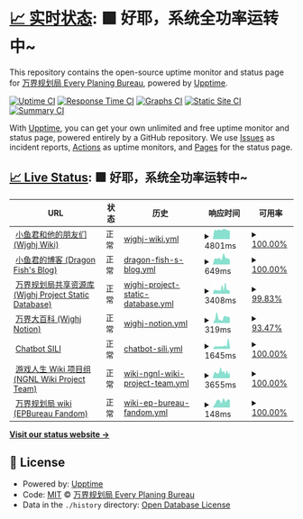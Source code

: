 # [📈 实时状态](https://status.wjghj.cn): <!--live status--> **🟩 好耶，系统全功率运转中~**

This repository contains the open-source uptime monitor and status page for [万界规划局 Every Planing Bureau](https://www.wjghj.cn), powered by [Upptime](https://github.com/upptime/upptime).

[![Uptime CI](https://github.com/Wjghj-Project/status/workflows/Uptime%20CI/badge.svg)](https://github.com/Wjghj-Project/status/actions?query=workflow%3A%22Uptime+CI%22)
[![Response Time CI](https://github.com/Wjghj-Project/status/workflows/Response%20Time%20CI/badge.svg)](https://github.com/Wjghj-Project/status/actions?query=workflow%3A%22Response+Time+CI%22)
[![Graphs CI](https://github.com/Wjghj-Project/status/workflows/Graphs%20CI/badge.svg)](https://github.com/Wjghj-Project/status/actions?query=workflow%3A%22Graphs+CI%22)
[![Static Site CI](https://github.com/Wjghj-Project/status/workflows/Static%20Site%20CI/badge.svg)](https://github.com/Wjghj-Project/status/actions?query=workflow%3A%22Static+Site+CI%22)
[![Summary CI](https://github.com/Wjghj-Project/status/workflows/Summary%20CI/badge.svg)](https://github.com/Wjghj-Project/status/actions?query=workflow%3A%22Summary+CI%22)

With [Upptime](https://upptime.js.org), you can get your own unlimited and free uptime monitor and status page, powered entirely by a GitHub repository. We use [Issues](https://github.com/Wjghj-Project/status/issues) as incident reports, [Actions](https://github.com/Wjghj-Project/status/actions) as uptime monitors, and [Pages](https://status.wjghj.cn) for the status page.

## [📈 Live Status](https://demo.upptime.js.org): <!--live status--> **🟩 好耶，系统全功率运转中~**

<!--start: status pages-->
<!-- This summary is generated by Upptime (https://github.com/upptime/upptime) -->
<!-- Do not edit this manually, your changes will be overwritten -->
<!-- prettier-ignore -->
| URL | 状态 | 历史 | 响应时间 | 可用率 |
| --- | ------ | ------- | ------------- | ------ |
| <img alt="" src="https://icons.duckduckgo.com/ip3/www.wjghj.cn.ico" height="13"> [小鱼君和他的朋友们 (Wjghj Wiki)](https://www.wjghj.cn) | 正常 | [wjghj-wiki.yml](https://github.com/Wjghj-Project/status/commits/HEAD/history/wjghj-wiki.yml) | <details><summary><img alt="响应时间趋势" src="./graphs/wjghj-wiki/response-time-week.png" height="20"> 4801ms</summary><br><a href="https://status.wjghj.cn/history/wjghj-wiki"><img alt="响应时间 5212" src="https://img.shields.io/endpoint?url=https%3A%2F%2Fraw.githubusercontent.com%2FWjghj-Project%2Fstatus%2FHEAD%2Fapi%2Fwjghj-wiki%2Fresponse-time.json"></a><br><a href="https://status.wjghj.cn/history/wjghj-wiki"><img alt="24小时响应时间 4481" src="https://img.shields.io/endpoint?url=https%3A%2F%2Fraw.githubusercontent.com%2FWjghj-Project%2Fstatus%2FHEAD%2Fapi%2Fwjghj-wiki%2Fresponse-time-day.json"></a><br><a href="https://status.wjghj.cn/history/wjghj-wiki"><img alt="7天响应时间 4801" src="https://img.shields.io/endpoint?url=https%3A%2F%2Fraw.githubusercontent.com%2FWjghj-Project%2Fstatus%2FHEAD%2Fapi%2Fwjghj-wiki%2Fresponse-time-week.json"></a><br><a href="https://status.wjghj.cn/history/wjghj-wiki"><img alt="30天响应时间 4477" src="https://img.shields.io/endpoint?url=https%3A%2F%2Fraw.githubusercontent.com%2FWjghj-Project%2Fstatus%2FHEAD%2Fapi%2Fwjghj-wiki%2Fresponse-time-month.json"></a><br><a href="https://status.wjghj.cn/history/wjghj-wiki"><img alt="1年响应时间 4879" src="https://img.shields.io/endpoint?url=https%3A%2F%2Fraw.githubusercontent.com%2FWjghj-Project%2Fstatus%2FHEAD%2Fapi%2Fwjghj-wiki%2Fresponse-time-year.json"></a></details> | <details><summary><a href="https://status.wjghj.cn/history/wjghj-wiki">100.00%</a></summary><a href="https://status.wjghj.cn/history/wjghj-wiki"><img alt="可用率 99.35%" src="https://img.shields.io/endpoint?url=https%3A%2F%2Fraw.githubusercontent.com%2FWjghj-Project%2Fstatus%2FHEAD%2Fapi%2Fwjghj-wiki%2Fuptime.json"></a><br><a href="https://status.wjghj.cn/history/wjghj-wiki"><img alt="4小时可用率 100.00%" src="https://img.shields.io/endpoint?url=https%3A%2F%2Fraw.githubusercontent.com%2FWjghj-Project%2Fstatus%2FHEAD%2Fapi%2Fwjghj-wiki%2Fuptime-day.json"></a><br><a href="https://status.wjghj.cn/history/wjghj-wiki"><img alt="7日可用率 100.00%" src="https://img.shields.io/endpoint?url=https%3A%2F%2Fraw.githubusercontent.com%2FWjghj-Project%2Fstatus%2FHEAD%2Fapi%2Fwjghj-wiki%2Fuptime-week.json"></a><br><a href="https://status.wjghj.cn/history/wjghj-wiki"><img alt="30日可用率 99.96%" src="https://img.shields.io/endpoint?url=https%3A%2F%2Fraw.githubusercontent.com%2FWjghj-Project%2Fstatus%2FHEAD%2Fapi%2Fwjghj-wiki%2Fuptime-month.json"></a><br><a href="https://status.wjghj.cn/history/wjghj-wiki"><img alt="1年可用率 98.81%" src="https://img.shields.io/endpoint?url=https%3A%2F%2Fraw.githubusercontent.com%2FWjghj-Project%2Fstatus%2FHEAD%2Fapi%2Fwjghj-wiki%2Fuptime-year.json"></a></details>
| <img alt="" src="https://icons.duckduckgo.com/ip3/blog.wjghj.cn.ico" height="13"> [小鱼君的博客 (Dragon Fish's Blog)](https://blog.wjghj.cn) | 正常 | [dragon-fish-s-blog.yml](https://github.com/Wjghj-Project/status/commits/HEAD/history/dragon-fish-s-blog.yml) | <details><summary><img alt="响应时间趋势" src="./graphs/dragon-fish-s-blog/response-time-week.png" height="20"> 649ms</summary><br><a href="https://status.wjghj.cn/history/dragon-fish-s-blog"><img alt="响应时间 521" src="https://img.shields.io/endpoint?url=https%3A%2F%2Fraw.githubusercontent.com%2FWjghj-Project%2Fstatus%2FHEAD%2Fapi%2Fdragon-fish-s-blog%2Fresponse-time.json"></a><br><a href="https://status.wjghj.cn/history/dragon-fish-s-blog"><img alt="24小时响应时间 559" src="https://img.shields.io/endpoint?url=https%3A%2F%2Fraw.githubusercontent.com%2FWjghj-Project%2Fstatus%2FHEAD%2Fapi%2Fdragon-fish-s-blog%2Fresponse-time-day.json"></a><br><a href="https://status.wjghj.cn/history/dragon-fish-s-blog"><img alt="7天响应时间 649" src="https://img.shields.io/endpoint?url=https%3A%2F%2Fraw.githubusercontent.com%2FWjghj-Project%2Fstatus%2FHEAD%2Fapi%2Fdragon-fish-s-blog%2Fresponse-time-week.json"></a><br><a href="https://status.wjghj.cn/history/dragon-fish-s-blog"><img alt="30天响应时间 1026" src="https://img.shields.io/endpoint?url=https%3A%2F%2Fraw.githubusercontent.com%2FWjghj-Project%2Fstatus%2FHEAD%2Fapi%2Fdragon-fish-s-blog%2Fresponse-time-month.json"></a><br><a href="https://status.wjghj.cn/history/dragon-fish-s-blog"><img alt="1年响应时间 575" src="https://img.shields.io/endpoint?url=https%3A%2F%2Fraw.githubusercontent.com%2FWjghj-Project%2Fstatus%2FHEAD%2Fapi%2Fdragon-fish-s-blog%2Fresponse-time-year.json"></a></details> | <details><summary><a href="https://status.wjghj.cn/history/dragon-fish-s-blog">100.00%</a></summary><a href="https://status.wjghj.cn/history/dragon-fish-s-blog"><img alt="可用率 99.66%" src="https://img.shields.io/endpoint?url=https%3A%2F%2Fraw.githubusercontent.com%2FWjghj-Project%2Fstatus%2FHEAD%2Fapi%2Fdragon-fish-s-blog%2Fuptime.json"></a><br><a href="https://status.wjghj.cn/history/dragon-fish-s-blog"><img alt="4小时可用率 100.00%" src="https://img.shields.io/endpoint?url=https%3A%2F%2Fraw.githubusercontent.com%2FWjghj-Project%2Fstatus%2FHEAD%2Fapi%2Fdragon-fish-s-blog%2Fuptime-day.json"></a><br><a href="https://status.wjghj.cn/history/dragon-fish-s-blog"><img alt="7日可用率 100.00%" src="https://img.shields.io/endpoint?url=https%3A%2F%2Fraw.githubusercontent.com%2FWjghj-Project%2Fstatus%2FHEAD%2Fapi%2Fdragon-fish-s-blog%2Fuptime-week.json"></a><br><a href="https://status.wjghj.cn/history/dragon-fish-s-blog"><img alt="30日可用率 99.92%" src="https://img.shields.io/endpoint?url=https%3A%2F%2Fraw.githubusercontent.com%2FWjghj-Project%2Fstatus%2FHEAD%2Fapi%2Fdragon-fish-s-blog%2Fuptime-month.json"></a><br><a href="https://status.wjghj.cn/history/dragon-fish-s-blog"><img alt="1年可用率 99.31%" src="https://img.shields.io/endpoint?url=https%3A%2F%2Fraw.githubusercontent.com%2FWjghj-Project%2Fstatus%2FHEAD%2Fapi%2Fdragon-fish-s-blog%2Fuptime-year.json"></a></details>
| <img alt="" src="https://icons.duckduckgo.com/ip3/common.wjghj.cn.ico" height="13"> [万界规划局共享资源库 (Wjghj Project Static Database)](https://common.wjghj.cn) | 正常 | [wjghj-project-static-database.yml](https://github.com/Wjghj-Project/status/commits/HEAD/history/wjghj-project-static-database.yml) | <details><summary><img alt="响应时间趋势" src="./graphs/wjghj-project-static-database/response-time-week.png" height="20"> 3408ms</summary><br><a href="https://status.wjghj.cn/history/wjghj-project-static-database"><img alt="响应时间 2857" src="https://img.shields.io/endpoint?url=https%3A%2F%2Fraw.githubusercontent.com%2FWjghj-Project%2Fstatus%2FHEAD%2Fapi%2Fwjghj-project-static-database%2Fresponse-time.json"></a><br><a href="https://status.wjghj.cn/history/wjghj-project-static-database"><img alt="24小时响应时间 1606" src="https://img.shields.io/endpoint?url=https%3A%2F%2Fraw.githubusercontent.com%2FWjghj-Project%2Fstatus%2FHEAD%2Fapi%2Fwjghj-project-static-database%2Fresponse-time-day.json"></a><br><a href="https://status.wjghj.cn/history/wjghj-project-static-database"><img alt="7天响应时间 3408" src="https://img.shields.io/endpoint?url=https%3A%2F%2Fraw.githubusercontent.com%2FWjghj-Project%2Fstatus%2FHEAD%2Fapi%2Fwjghj-project-static-database%2Fresponse-time-week.json"></a><br><a href="https://status.wjghj.cn/history/wjghj-project-static-database"><img alt="30天响应时间 2686" src="https://img.shields.io/endpoint?url=https%3A%2F%2Fraw.githubusercontent.com%2FWjghj-Project%2Fstatus%2FHEAD%2Fapi%2Fwjghj-project-static-database%2Fresponse-time-month.json"></a><br><a href="https://status.wjghj.cn/history/wjghj-project-static-database"><img alt="1年响应时间 2605" src="https://img.shields.io/endpoint?url=https%3A%2F%2Fraw.githubusercontent.com%2FWjghj-Project%2Fstatus%2FHEAD%2Fapi%2Fwjghj-project-static-database%2Fresponse-time-year.json"></a></details> | <details><summary><a href="https://status.wjghj.cn/history/wjghj-project-static-database">99.83%</a></summary><a href="https://status.wjghj.cn/history/wjghj-project-static-database"><img alt="可用率 99.33%" src="https://img.shields.io/endpoint?url=https%3A%2F%2Fraw.githubusercontent.com%2FWjghj-Project%2Fstatus%2FHEAD%2Fapi%2Fwjghj-project-static-database%2Fuptime.json"></a><br><a href="https://status.wjghj.cn/history/wjghj-project-static-database"><img alt="4小时可用率 100.00%" src="https://img.shields.io/endpoint?url=https%3A%2F%2Fraw.githubusercontent.com%2FWjghj-Project%2Fstatus%2FHEAD%2Fapi%2Fwjghj-project-static-database%2Fuptime-day.json"></a><br><a href="https://status.wjghj.cn/history/wjghj-project-static-database"><img alt="7日可用率 99.83%" src="https://img.shields.io/endpoint?url=https%3A%2F%2Fraw.githubusercontent.com%2FWjghj-Project%2Fstatus%2FHEAD%2Fapi%2Fwjghj-project-static-database%2Fuptime-week.json"></a><br><a href="https://status.wjghj.cn/history/wjghj-project-static-database"><img alt="30日可用率 99.93%" src="https://img.shields.io/endpoint?url=https%3A%2F%2Fraw.githubusercontent.com%2FWjghj-Project%2Fstatus%2FHEAD%2Fapi%2Fwjghj-project-static-database%2Fuptime-month.json"></a><br><a href="https://status.wjghj.cn/history/wjghj-project-static-database"><img alt="1年可用率 98.84%" src="https://img.shields.io/endpoint?url=https%3A%2F%2Fraw.githubusercontent.com%2FWjghj-Project%2Fstatus%2FHEAD%2Fapi%2Fwjghj-project-static-database%2Fuptime-year.json"></a></details>
| <img alt="" src="https://icons.duckduckgo.com/ip3/epbureau.notion.site.ico" height="13"> [万界大百科 (Wjghj Notion)](https://epbureau.notion.site/30b504f699714373a77330e59f3c53a7) | 正常 | [wjghj-notion.yml](https://github.com/Wjghj-Project/status/commits/HEAD/history/wjghj-notion.yml) | <details><summary><img alt="响应时间趋势" src="./graphs/wjghj-notion/response-time-week.png" height="20"> 319ms</summary><br><a href="https://status.wjghj.cn/history/wjghj-notion"><img alt="响应时间 255" src="https://img.shields.io/endpoint?url=https%3A%2F%2Fraw.githubusercontent.com%2FWjghj-Project%2Fstatus%2FHEAD%2Fapi%2Fwjghj-notion%2Fresponse-time.json"></a><br><a href="https://status.wjghj.cn/history/wjghj-notion"><img alt="24小时响应时间 185" src="https://img.shields.io/endpoint?url=https%3A%2F%2Fraw.githubusercontent.com%2FWjghj-Project%2Fstatus%2FHEAD%2Fapi%2Fwjghj-notion%2Fresponse-time-day.json"></a><br><a href="https://status.wjghj.cn/history/wjghj-notion"><img alt="7天响应时间 319" src="https://img.shields.io/endpoint?url=https%3A%2F%2Fraw.githubusercontent.com%2FWjghj-Project%2Fstatus%2FHEAD%2Fapi%2Fwjghj-notion%2Fresponse-time-week.json"></a><br><a href="https://status.wjghj.cn/history/wjghj-notion"><img alt="30天响应时间 264" src="https://img.shields.io/endpoint?url=https%3A%2F%2Fraw.githubusercontent.com%2FWjghj-Project%2Fstatus%2FHEAD%2Fapi%2Fwjghj-notion%2Fresponse-time-month.json"></a><br><a href="https://status.wjghj.cn/history/wjghj-notion"><img alt="1年响应时间 263" src="https://img.shields.io/endpoint?url=https%3A%2F%2Fraw.githubusercontent.com%2FWjghj-Project%2Fstatus%2FHEAD%2Fapi%2Fwjghj-notion%2Fresponse-time-year.json"></a></details> | <details><summary><a href="https://status.wjghj.cn/history/wjghj-notion">93.47%</a></summary><a href="https://status.wjghj.cn/history/wjghj-notion"><img alt="可用率 99.88%" src="https://img.shields.io/endpoint?url=https%3A%2F%2Fraw.githubusercontent.com%2FWjghj-Project%2Fstatus%2FHEAD%2Fapi%2Fwjghj-notion%2Fuptime.json"></a><br><a href="https://status.wjghj.cn/history/wjghj-notion"><img alt="4小时可用率 100.00%" src="https://img.shields.io/endpoint?url=https%3A%2F%2Fraw.githubusercontent.com%2FWjghj-Project%2Fstatus%2FHEAD%2Fapi%2Fwjghj-notion%2Fuptime-day.json"></a><br><a href="https://status.wjghj.cn/history/wjghj-notion"><img alt="7日可用率 93.47%" src="https://img.shields.io/endpoint?url=https%3A%2F%2Fraw.githubusercontent.com%2FWjghj-Project%2Fstatus%2FHEAD%2Fapi%2Fwjghj-notion%2Fuptime-week.json"></a><br><a href="https://status.wjghj.cn/history/wjghj-notion"><img alt="30日可用率 98.50%" src="https://img.shields.io/endpoint?url=https%3A%2F%2Fraw.githubusercontent.com%2FWjghj-Project%2Fstatus%2FHEAD%2Fapi%2Fwjghj-notion%2Fuptime-month.json"></a><br><a href="https://status.wjghj.cn/history/wjghj-notion"><img alt="1年可用率 99.86%" src="https://img.shields.io/endpoint?url=https%3A%2F%2Fraw.githubusercontent.com%2FWjghj-Project%2Fstatus%2FHEAD%2Fapi%2Fwjghj-notion%2Fuptime-year.json"></a></details>
| <img alt="" src="https://icons.duckduckgo.com/ip3/sili.wjghj.cn.ico" height="13"> [Chatbot SILI](https://sili.wjghj.cn) | 正常 | [chatbot-sili.yml](https://github.com/Wjghj-Project/status/commits/HEAD/history/chatbot-sili.yml) | <details><summary><img alt="响应时间趋势" src="./graphs/chatbot-sili/response-time-week.png" height="20"> 1645ms</summary><br><a href="https://status.wjghj.cn/history/chatbot-sili"><img alt="响应时间 1269" src="https://img.shields.io/endpoint?url=https%3A%2F%2Fraw.githubusercontent.com%2FWjghj-Project%2Fstatus%2FHEAD%2Fapi%2Fchatbot-sili%2Fresponse-time.json"></a><br><a href="https://status.wjghj.cn/history/chatbot-sili"><img alt="24小时响应时间 972" src="https://img.shields.io/endpoint?url=https%3A%2F%2Fraw.githubusercontent.com%2FWjghj-Project%2Fstatus%2FHEAD%2Fapi%2Fchatbot-sili%2Fresponse-time-day.json"></a><br><a href="https://status.wjghj.cn/history/chatbot-sili"><img alt="7天响应时间 1645" src="https://img.shields.io/endpoint?url=https%3A%2F%2Fraw.githubusercontent.com%2FWjghj-Project%2Fstatus%2FHEAD%2Fapi%2Fchatbot-sili%2Fresponse-time-week.json"></a><br><a href="https://status.wjghj.cn/history/chatbot-sili"><img alt="30天响应时间 1316" src="https://img.shields.io/endpoint?url=https%3A%2F%2Fraw.githubusercontent.com%2FWjghj-Project%2Fstatus%2FHEAD%2Fapi%2Fchatbot-sili%2Fresponse-time-month.json"></a><br><a href="https://status.wjghj.cn/history/chatbot-sili"><img alt="1年响应时间 1258" src="https://img.shields.io/endpoint?url=https%3A%2F%2Fraw.githubusercontent.com%2FWjghj-Project%2Fstatus%2FHEAD%2Fapi%2Fchatbot-sili%2Fresponse-time-year.json"></a></details> | <details><summary><a href="https://status.wjghj.cn/history/chatbot-sili">100.00%</a></summary><a href="https://status.wjghj.cn/history/chatbot-sili"><img alt="可用率 97.76%" src="https://img.shields.io/endpoint?url=https%3A%2F%2Fraw.githubusercontent.com%2FWjghj-Project%2Fstatus%2FHEAD%2Fapi%2Fchatbot-sili%2Fuptime.json"></a><br><a href="https://status.wjghj.cn/history/chatbot-sili"><img alt="4小时可用率 100.00%" src="https://img.shields.io/endpoint?url=https%3A%2F%2Fraw.githubusercontent.com%2FWjghj-Project%2Fstatus%2FHEAD%2Fapi%2Fchatbot-sili%2Fuptime-day.json"></a><br><a href="https://status.wjghj.cn/history/chatbot-sili"><img alt="7日可用率 100.00%" src="https://img.shields.io/endpoint?url=https%3A%2F%2Fraw.githubusercontent.com%2FWjghj-Project%2Fstatus%2FHEAD%2Fapi%2Fchatbot-sili%2Fuptime-week.json"></a><br><a href="https://status.wjghj.cn/history/chatbot-sili"><img alt="30日可用率 93.34%" src="https://img.shields.io/endpoint?url=https%3A%2F%2Fraw.githubusercontent.com%2FWjghj-Project%2Fstatus%2FHEAD%2Fapi%2Fchatbot-sili%2Fuptime-month.json"></a><br><a href="https://status.wjghj.cn/history/chatbot-sili"><img alt="1年可用率 98.69%" src="https://img.shields.io/endpoint?url=https%3A%2F%2Fraw.githubusercontent.com%2FWjghj-Project%2Fstatus%2FHEAD%2Fapi%2Fchatbot-sili%2Fuptime-year.json"></a></details>
| <img alt="" src="https://icons.duckduckgo.com/ip3/ngnlwiki.cn.ico" height="13"> [游戏人生 Wiki 项目组 (NGNL Wiki Project Team)](https://ngnlwiki.cn) | 正常 | [wiki-ngnl-wiki-project-team.yml](https://github.com/Wjghj-Project/status/commits/HEAD/history/wiki-ngnl-wiki-project-team.yml) | <details><summary><img alt="响应时间趋势" src="./graphs/wiki-ngnl-wiki-project-team/response-time-week.png" height="20"> 3655ms</summary><br><a href="https://status.wjghj.cn/history/wiki-ngnl-wiki-project-team"><img alt="响应时间 4303" src="https://img.shields.io/endpoint?url=https%3A%2F%2Fraw.githubusercontent.com%2FWjghj-Project%2Fstatus%2FHEAD%2Fapi%2Fwiki-ngnl-wiki-project-team%2Fresponse-time.json"></a><br><a href="https://status.wjghj.cn/history/wiki-ngnl-wiki-project-team"><img alt="24小时响应时间 2914" src="https://img.shields.io/endpoint?url=https%3A%2F%2Fraw.githubusercontent.com%2FWjghj-Project%2Fstatus%2FHEAD%2Fapi%2Fwiki-ngnl-wiki-project-team%2Fresponse-time-day.json"></a><br><a href="https://status.wjghj.cn/history/wiki-ngnl-wiki-project-team"><img alt="7天响应时间 3655" src="https://img.shields.io/endpoint?url=https%3A%2F%2Fraw.githubusercontent.com%2FWjghj-Project%2Fstatus%2FHEAD%2Fapi%2Fwiki-ngnl-wiki-project-team%2Fresponse-time-week.json"></a><br><a href="https://status.wjghj.cn/history/wiki-ngnl-wiki-project-team"><img alt="30天响应时间 3789" src="https://img.shields.io/endpoint?url=https%3A%2F%2Fraw.githubusercontent.com%2FWjghj-Project%2Fstatus%2FHEAD%2Fapi%2Fwiki-ngnl-wiki-project-team%2Fresponse-time-month.json"></a><br><a href="https://status.wjghj.cn/history/wiki-ngnl-wiki-project-team"><img alt="1年响应时间 3948" src="https://img.shields.io/endpoint?url=https%3A%2F%2Fraw.githubusercontent.com%2FWjghj-Project%2Fstatus%2FHEAD%2Fapi%2Fwiki-ngnl-wiki-project-team%2Fresponse-time-year.json"></a></details> | <details><summary><a href="https://status.wjghj.cn/history/wiki-ngnl-wiki-project-team">100.00%</a></summary><a href="https://status.wjghj.cn/history/wiki-ngnl-wiki-project-team"><img alt="可用率 99.67%" src="https://img.shields.io/endpoint?url=https%3A%2F%2Fraw.githubusercontent.com%2FWjghj-Project%2Fstatus%2FHEAD%2Fapi%2Fwiki-ngnl-wiki-project-team%2Fuptime.json"></a><br><a href="https://status.wjghj.cn/history/wiki-ngnl-wiki-project-team"><img alt="4小时可用率 100.00%" src="https://img.shields.io/endpoint?url=https%3A%2F%2Fraw.githubusercontent.com%2FWjghj-Project%2Fstatus%2FHEAD%2Fapi%2Fwiki-ngnl-wiki-project-team%2Fuptime-day.json"></a><br><a href="https://status.wjghj.cn/history/wiki-ngnl-wiki-project-team"><img alt="7日可用率 100.00%" src="https://img.shields.io/endpoint?url=https%3A%2F%2Fraw.githubusercontent.com%2FWjghj-Project%2Fstatus%2FHEAD%2Fapi%2Fwiki-ngnl-wiki-project-team%2Fuptime-week.json"></a><br><a href="https://status.wjghj.cn/history/wiki-ngnl-wiki-project-team"><img alt="30日可用率 100.00%" src="https://img.shields.io/endpoint?url=https%3A%2F%2Fraw.githubusercontent.com%2FWjghj-Project%2Fstatus%2FHEAD%2Fapi%2Fwiki-ngnl-wiki-project-team%2Fuptime-month.json"></a><br><a href="https://status.wjghj.cn/history/wiki-ngnl-wiki-project-team"><img alt="1年可用率 99.38%" src="https://img.shields.io/endpoint?url=https%3A%2F%2Fraw.githubusercontent.com%2FWjghj-Project%2Fstatus%2FHEAD%2Fapi%2Fwiki-ngnl-wiki-project-team%2Fuptime-year.json"></a></details>
| <img alt="" src="https://icons.duckduckgo.com/ip3/epbureau.fandom.com.ico" height="13"> [万界规划局 wiki (EPBureau Fandom)](https://epbureau.fandom.com) | 正常 | [wiki-ep-bureau-fandom.yml](https://github.com/Wjghj-Project/status/commits/HEAD/history/wiki-ep-bureau-fandom.yml) | <details><summary><img alt="响应时间趋势" src="./graphs/wiki-ep-bureau-fandom/response-time-week.png" height="20"> 148ms</summary><br><a href="https://status.wjghj.cn/history/wiki-ep-bureau-fandom"><img alt="响应时间 178" src="https://img.shields.io/endpoint?url=https%3A%2F%2Fraw.githubusercontent.com%2FWjghj-Project%2Fstatus%2FHEAD%2Fapi%2Fwiki-ep-bureau-fandom%2Fresponse-time.json"></a><br><a href="https://status.wjghj.cn/history/wiki-ep-bureau-fandom"><img alt="24小时响应时间 107" src="https://img.shields.io/endpoint?url=https%3A%2F%2Fraw.githubusercontent.com%2FWjghj-Project%2Fstatus%2FHEAD%2Fapi%2Fwiki-ep-bureau-fandom%2Fresponse-time-day.json"></a><br><a href="https://status.wjghj.cn/history/wiki-ep-bureau-fandom"><img alt="7天响应时间 148" src="https://img.shields.io/endpoint?url=https%3A%2F%2Fraw.githubusercontent.com%2FWjghj-Project%2Fstatus%2FHEAD%2Fapi%2Fwiki-ep-bureau-fandom%2Fresponse-time-week.json"></a><br><a href="https://status.wjghj.cn/history/wiki-ep-bureau-fandom"><img alt="30天响应时间 154" src="https://img.shields.io/endpoint?url=https%3A%2F%2Fraw.githubusercontent.com%2FWjghj-Project%2Fstatus%2FHEAD%2Fapi%2Fwiki-ep-bureau-fandom%2Fresponse-time-month.json"></a><br><a href="https://status.wjghj.cn/history/wiki-ep-bureau-fandom"><img alt="1年响应时间 168" src="https://img.shields.io/endpoint?url=https%3A%2F%2Fraw.githubusercontent.com%2FWjghj-Project%2Fstatus%2FHEAD%2Fapi%2Fwiki-ep-bureau-fandom%2Fresponse-time-year.json"></a></details> | <details><summary><a href="https://status.wjghj.cn/history/wiki-ep-bureau-fandom">100.00%</a></summary><a href="https://status.wjghj.cn/history/wiki-ep-bureau-fandom"><img alt="可用率 99.99%" src="https://img.shields.io/endpoint?url=https%3A%2F%2Fraw.githubusercontent.com%2FWjghj-Project%2Fstatus%2FHEAD%2Fapi%2Fwiki-ep-bureau-fandom%2Fuptime.json"></a><br><a href="https://status.wjghj.cn/history/wiki-ep-bureau-fandom"><img alt="4小时可用率 100.00%" src="https://img.shields.io/endpoint?url=https%3A%2F%2Fraw.githubusercontent.com%2FWjghj-Project%2Fstatus%2FHEAD%2Fapi%2Fwiki-ep-bureau-fandom%2Fuptime-day.json"></a><br><a href="https://status.wjghj.cn/history/wiki-ep-bureau-fandom"><img alt="7日可用率 100.00%" src="https://img.shields.io/endpoint?url=https%3A%2F%2Fraw.githubusercontent.com%2FWjghj-Project%2Fstatus%2FHEAD%2Fapi%2Fwiki-ep-bureau-fandom%2Fuptime-week.json"></a><br><a href="https://status.wjghj.cn/history/wiki-ep-bureau-fandom"><img alt="30日可用率 100.00%" src="https://img.shields.io/endpoint?url=https%3A%2F%2Fraw.githubusercontent.com%2FWjghj-Project%2Fstatus%2FHEAD%2Fapi%2Fwiki-ep-bureau-fandom%2Fuptime-month.json"></a><br><a href="https://status.wjghj.cn/history/wiki-ep-bureau-fandom"><img alt="1年可用率 100.00%" src="https://img.shields.io/endpoint?url=https%3A%2F%2Fraw.githubusercontent.com%2FWjghj-Project%2Fstatus%2FHEAD%2Fapi%2Fwiki-ep-bureau-fandom%2Fuptime-year.json"></a></details>

<!--end: status pages-->

[**Visit our status website →**](https://status.wjghj.cn)

## 📄 License

- Powered by: [Upptime](https://github.com/upptime/upptime)
- Code: [MIT](./LICENSE) © [万界规划局 Every Planing Bureau](https://www.wjghj.cn)
- Data in the `./history` directory: [Open Database License](https://opendatacommons.org/licenses/odbl/1-0/)
